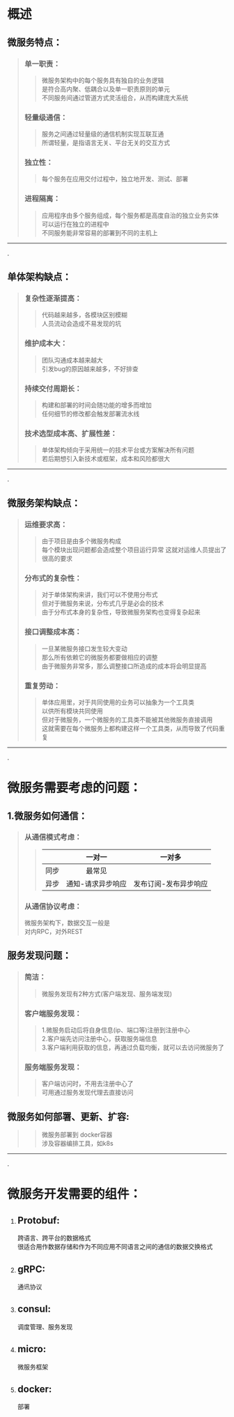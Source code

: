 # 概述
## 微服务特点：
> ### 单一职责：
> > 微服务架构中的每个服务具有独自的业务逻辑  
> > 是符合高内聚、低耦合以及单一职责原则的单元  
> > 不同服务间通过管道方式灵活组合，从而构建庞大系统  
> ### 轻量级通信：
> > 服务之间通过轻量级的通信机制实现互联互通  
> > 所谓轻量，是指语言无关、平台无关的交互方式  
> ### 独立性：
> > 每个服务在应用交付过程中，独立地开发、测试、部署  
> ### 进程隔离：
> > 应用程序由多个服务组成，每个服务都是高度自治的独立业务实体  
> > 可以运行在独立的进程中  
> > 不同服务能非常容易的部署到不同的主机上  
---
.  
## 单体架构缺点：
> ### 复杂性逐渐提高：
> > 代码越来越多，各模块区别模糊  
> > 人员流动会造成不易发现的坑
> ### 维护成本大：
> > 团队沟通成本越来越大  
> > 引发bug的原因越来越多，不好排查  
> ### 持续交付周期长：
> > 构建和部署的时间会随功能的增多而增加  
> > 任何细节的修改都会触发部署流水线  
> ### 技术选型成本高、扩展性差：
> > 单体架构倾向于采用统一的技术平台或方案解决所有问题  
> > 若后期想引入新技术或框架，成本和风险都很大  
---
.  
## 微服务架构缺点：
> ### 运维要求高：
> > 由于项目是由多个微服务构成  
> > 每个模块出现问题都会造成整个项目运行异常
> > 这就对运维人员提出了很高的要求
> ### 分布式的复杂性：
> > 对于单体架构来讲，我们可以不使用分布式  
> > 但对于微服务来说，分布式几乎是必会的技术  
> > 由于分布式本身的复杂性，导致微服务架构也变得复杂起来  
> ### 接口调整成本高：
> > 一旦某微服务接口发生较大变动  
> > 那么所有依赖它的微服务都要做相应的调整  
> > 由于微服务非常多，那么调整接口所造成的成本将会明显提高  
> ### 重复劳动：
> > 单体应用里，对于共同使用的业务可以抽象为一个工具类  
> > 以供所有模块共同使用  
> > 但对于微服务，一个微服务的工具类不能被其他微服务直接调用  
> > 这就需要在每个微服务上都构建这样一个工具类，从而导致了代码重复  
---

.  
# 微服务需要考虑的问题：
## 1.微服务如何通信：
> ### 从通信模式考虑：
> > ||一对一|一对多|
> > |:---:|:---:|:---:|
> > |同步|最常见||
> > |异步|通知-请求异步响应|发布订阅-发布异步响应|
> ### 从通信协议考虑：
> 微服务架构下，数据交互一般是  
> 对内RPC，对外REST  
## 服务发现问题：
> ### 简洁：
> > 微服务发现有2种方式(客户端发现、服务端发现)
> ### 客户端服务发现：
> > 1.微服务启动后将自身信息(ip、端口等)注册到注册中心  
> > 2.客户端先访问注册中心，获取服务端信息  
> > 3.客户端利用获取的信息，再通过负载均衡，就可以去访问微服务了  
> ### 服务端服务发现：
> > 客户端访问时，不用去注册中心了  
> > 可用通过服务发现代理去直接访问  
## 微服务如何部署、更新、扩容:
> > 微服务部署到 docker容器  
> > 涉及容器编排工具，如k8s
---

.  
# 微服务开发需要的组件：
1. ## Protobuf:  
   跨语言、跨平台的数据格式  
   很适合用作数据存储和作为不同应用不同语言之间的通信的数据交换格式
2. ## gRPC:  
   通讯协议
3. ## consul:  
   调度管理、服务发现
4. ## micro:  
   微服务框架
5. ## docker:  
   部署